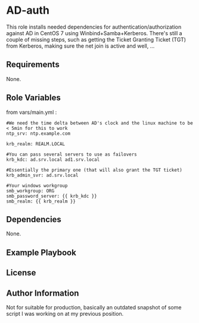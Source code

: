 AD-auth
=========

This role installs needed dependencies for authentication/authorization against AD in CentOS 7 using Winbind+Samba+Kerberos. There's still a couple of missing steps, such as getting the Ticket Granting Ticket (TGT) from Kerberos, making sure the net join is active and well, ...

Requirements
------------

None.

Role Variables
--------------

from vars/main.yml : 

	#We need the time delta between AD's clock and the linux machine to be < 5min for this to work
	ntp_srv: ntp.example.com

	krb_realm: REALM.LOCAL

	#You can pass several servers to use as failovers
	krb_kdc: ad.srv.local ad1.srv.local

	#Essentially the primary one (that will also grant the TGT ticket)
	krb_admin_svr: ad.srv.local

	#Your windows workgroup
	smb_workgroup: ORG
	smb_password_server: {{ krb_kdc }}
	smb_realm: {{ krb_realm }}


Dependencies
------------
None.

Example Playbook
----------------

License
-------

Author Information
------------------

Not for suitable for production, basically an outdated snapshot of some script I was working on at my previous position.